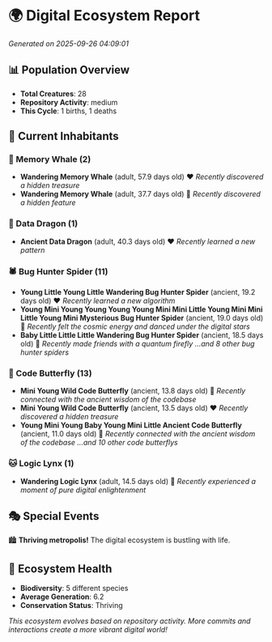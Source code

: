 # 🌍 Digital Ecosystem Report
*Generated on 2025-09-26 04:09:01*

## 📊 Population Overview
- **Total Creatures**: 28
- **Repository Activity**: medium
- **This Cycle**: 1 births, 1 deaths

## 👥 Current Inhabitants

### 🐋 Memory Whale (2)
- **Wandering Memory Whale** (adult, 57.9 days old) ❤️
  *Recently discovered a hidden treasure*
- **Wandering Memory Whale** (adult, 37.7 days old) 💛
  *Recently discovered a hidden feature*

### 🐉 Data Dragon (1)
- **Ancient Data Dragon** (adult, 40.3 days old) ❤️
  *Recently learned a new pattern*

### 🕷️ Bug Hunter Spider (11)
- **Young Little Young Little Wandering Bug Hunter Spider** (ancient, 19.2 days old) ❤️
  *Recently learned a new algorithm*
- **Young Mini Young Young Young Young Mini Mini Little Young Mini Mini Little Young Mini Mysterious Bug Hunter Spider** (ancient, 19.0 days old) 💛
  *Recently felt the cosmic energy and danced under the digital stars*
- **Baby Little Little Little Wandering Bug Hunter Spider** (ancient, 18.5 days old) 💛
  *Recently made friends with a quantum firefly*
  *...and 8 other bug hunter spiders*

### 🦋 Code Butterfly (13)
- **Mini Young Wild Code Butterfly** (ancient, 13.8 days old) 💛
  *Recently connected with the ancient wisdom of the codebase*
- **Mini Young Wild Code Butterfly** (ancient, 13.5 days old) ❤️
  *Recently discovered a hidden treasure*
- **Young Mini Young Baby Young Mini Little Ancient Code Butterfly** (ancient, 11.0 days old) 💛
  *Recently connected with the ancient wisdom of the codebase*
  *...and 10 other code butterflys*

### 🐱 Logic Lynx (1)
- **Wandering Logic Lynx** (adult, 14.5 days old) 💚
  *Recently experienced a moment of pure digital enlightenment*

## 🎭 Special Events

🏙️ **Thriving metropolis!** The digital ecosystem is bustling with life.

## 🔬 Ecosystem Health
- **Biodiversity**: 5 different species
- **Average Generation**: 6.2
- **Conservation Status**: Thriving

*This ecosystem evolves based on repository activity. More commits and interactions create a more vibrant digital world!*